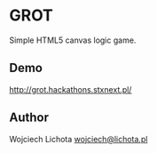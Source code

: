 GROT
====

Simple HTML5 canvas logic game.


Demo
----

http://grot.hackathons.stxnext.pl/


Author
------

Wojciech Lichota <wojciech@lichota.pl>
